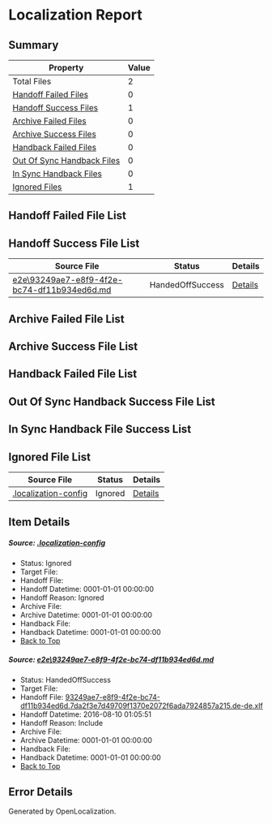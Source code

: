 # <a name='report-top'></a> Localization Report

## Summary
 Property | Value 
 -------- | ----- 
 Total Files | 2
[ Handoff Failed Files ](#handoff-failed-list)| 0
[ Handoff Success Files ](#handoff-success-list)| 1
[ Archive Failed Files ](#archive-failed-list)| 0
[ Archive Success Files ](#archive-success-list)| 0
[ Handback Failed Files ](#handback-failed-list)| 0
[ Out Of Sync Handback Files ](#outofsync-handback-success-list)| 0
[ In Sync Handback Files ](#insync-handback-success-list)| 0
[ Ignored Files ](#ignored-list)| 1

## <a name='handoff-failed-list'></a> Handoff Failed File List

## <a name='handoff-success-list'></a> Handoff Success File List
 Source File | Status | Details 
 ----------- | ------ | ------- 
 [e2e\93249ae7-e8f9-4f2e-bc74-df11b934ed6d.md](https://github.com/OpenLocalizationTestOrg/oltest/blob/9c4d678d7125017987d963e65f5bcf7f1bb7da62/e2e/93249ae7-e8f9-4f2e-bc74-df11b934ed6d.md) | HandedOffSuccess | [Details](#c9d955988b3f5ef6d59bfe4096173d6e8918be9d1)

## <a name='archive-failed-list'></a> Archive Failed File List

## <a name='archive-success-list'></a> Archive Success File List

## <a name='handback-failed-list'></a> Handback Failed File List

## <a name='outofsync-handback-success-list'></a> Out Of Sync Handback Success File List

## <a name='insync-handback-success-list'></a> In Sync Handback File Success List

## <a name='ignored-list'></a> Ignored File List
 Source File | Status | Details 
 ----------- | ------ | ------- 
 [.localization-config](https://github.com/OpenLocalizationTestOrg/oltest/blob/9c4d678d7125017987d963e65f5bcf7f1bb7da62/.localization-config) | Ignored | [Details](#3d4f252ac210baf56311d7e97dcc2db10974dbd20)

## Item Details
##### <a name='3d4f252ac210baf56311d7e97dcc2db10974dbd20'></a> Source: [.localization-config](https://github.com/OpenLocalizationTestOrg/oltest/blob/9c4d678d7125017987d963e65f5bcf7f1bb7da62/.localization-config)
* Status: Ignored
* Target File: 
* Handoff File: 
* Handoff Datetime: 0001-01-01 00:00:00
* Handoff Reason: Ignored
* Archive File: 
* Archive Datetime: 0001-01-01 00:00:00
* Handback File: 
* Handback Datetime: 0001-01-01 00:00:00
* [Back to Top](#report-top)

##### <a name='c9d955988b3f5ef6d59bfe4096173d6e8918be9d1'></a> Source: [e2e\93249ae7-e8f9-4f2e-bc74-df11b934ed6d.md](https://github.com/OpenLocalizationTestOrg/oltest/blob/9c4d678d7125017987d963e65f5bcf7f1bb7da62/e2e/93249ae7-e8f9-4f2e-bc74-df11b934ed6d.md)
* Status: HandedOffSuccess
* Target File: 
* Handoff File: [93249ae7-e8f9-4f2e-bc74-df11b934ed6d.7da2f3e7d49709f1370e2072f6ada7924857a215.de-de.xlf](https://github.com/OpenLocalizationTestOrg/olhandoff-e2e/blob/c7ef87f25741915d96792b2bdc95d4b3fd3685c9/ol-handoff/OpenLocalizationTestOrg/ol-test-dede/ci/ht/93249ae7-e8f9-4f2e-bc74-df11b934ed6d.7da2f3e7d49709f1370e2072f6ada7924857a215.de-de.xlf)
* Handoff Datetime: 2016-08-10 01:05:51
* Handoff Reason: Include
* Archive File: 
* Archive Datetime: 0001-01-01 00:00:00
* Handback File: 
* Handback Datetime: 0001-01-01 00:00:00
* [Back to Top](#report-top)


## Error Details

Generated by OpenLocalization.
